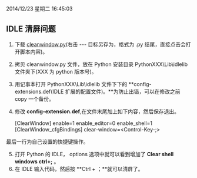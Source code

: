 2014/12/23 星期二 16:45:03 

## IDLE 清屏问题 ##

1. 下载 [cleanwindow.py]("http://bugs.python.org/issue6143")(右击 --- 目标另存为，格式为 .py 结尾，直接点击会打开脚本内容)。
2. 拷贝 cleanwindow.py 文件，放在 Python 安装目录 PythonXXX\Lib\idlelib 文件夹下(XXX 为 python 版本号)。
3. 用记事本打开 PythonXXX\Lib\idlelib 文件下下的 **config-extensions.def(IDLE 扩展的配置文件)。**为防止出错，可以在修改之前 copy 一个备份。
4. 修改 **config-extension.def**,在文件末尾加上如下内容，然后保存退出。

    [ClearWindow]
	enable=1
	enable_editor=0
	enable_shell=1
	[ClearWindow_cfgBindings]
	clear-window=<Control-Key-;>

最后一行为自己设置的快捷键操作。

5. 打开 Python 的 IDLE， options 选项中就可以看到增加了 **Clear shell windows ctrl+;** 。
6. 在 IDLE 输入代码，然后按 **Ctrl + ；**就可以清屏了。